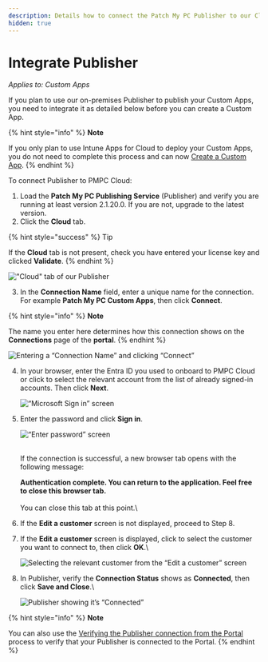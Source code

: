 ```yaml
---
description: Details how to connect the Patch My PC Publisher to our Cloud platform
hidden: true
---
```


# Integrate Publisher

_Applies to: Custom Apps_

If you plan to use our on-premises Publisher to publish your Custom Apps, you need to integrate it as detailed below before you can create a Custom App.

{% hint style="info" %}
**Note**

If you only plan to use Intune Apps for Cloud to deploy your Custom Apps, you do not need to complete this process and can now [Create a Custom App](create-a-custom-app/).
{% endhint %}

To connect Publisher to PMPC Cloud:

1. Load the **Patch My PC Publishing Service** (Publisher) and verify you are running at least version 2.1.20.0. If you are not, upgrade to the latest version.
2. Click the **Cloud** tab.

{% hint style="success" %}
Tip

If the **Cloud** tab is not present, check you have entered your license key and clicked **Validate**.
{% endhint %}

![&#x22;Cloud&#x22; tab of our Publisher](../../_images/image%20%281725%29.png%20"&#x22;Cloud&#x22;%20tab%20of%20our%20Publisher")

3. In the **Connection Name** field, enter a unique name for the connection. For example **Patch My PC Custom Apps**, then click **Connect**.

{% hint style="info" %}
**Note**

The name you enter here determines how this connection shows on the **Connections** page of the **portal**.
{% endhint %}

![Entering a “Connection Name” and clicking “Connect”](../../_images/image%20%281726%29.png%20"Entering%20a%20\"Connection%20Name\"%20and%20clicking%20\"Connect\"")

4.  In your browser, enter the Entra ID you used to onboard to PMPC Cloud or click to select the relevant account from the list of already signed-in accounts. Then click **Next**.



    ![“Microsoft Sign in” screen](../../_images/image%20%281420%29.png%20"\"Microsoft%20Sign%20in\"%20screen")


5.  Enter the password and click **Sign in**.



    ![“Enter password” screen](../../_images/image%20%281421%29.png%20"\"Enter%20password\"%20screen")

    \
    If the connection is successful, a new browser tab opens with the following message:

    **Authentication complete. You can return to the application. Feel free to close this browser tab.**\
    \
    You can close this tab at this point.\

6. If the **Edit a customer** screen is not displayed, proceed to Step 8.
7.  If the **Edit a customer** screen is displayed, click to select the customer you want to connect to, then click **OK**.\


    ![Selecting the relevant customer from the “Edit a customer” screen](../../_images/image%20%28910%29.png%20"Selecting%20the%20relevant%20customer%20from%20the%20\"Edit%20a%20customer\"%20screen")


8.  In Publisher, verify the **Connection Status** shows as **Connected**, then click **Save and Close**.\


    ![Publisher showing it’s “Connected”](../../_images/image%20%281728%29.png%20"Publisher%20showing%20it’s%20\"Connected\"")

{% hint style="info" %}
**Note**

You can also use the [Verifying the Publisher connection from the Portal](../cloud-administration/manage-cloud-connections/verify-a-publisher-connection-from-cloud.md) process to verify that your Publisher is connected to the Portal.
{% endhint %}

